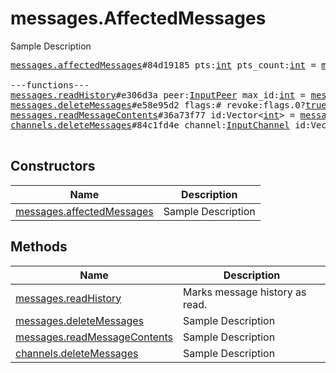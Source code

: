 # messages.AffectedMessages

Sample Description

<pre>
<a href="../constructor/messages.affectedMessages.md">messages.affectedMessages</a>#84d19185 pts:<a href="../type/int.md">int</a> pts_count:<a href="../type/int.md">int</a> = <a href="../type/messages.AffectedMessages.md">messages.AffectedMessages</a>;

---functions---
<a href="../method/messages.readHistory.md">messages.readHistory</a>#e306d3a peer:<a href="../type/InputPeer.md">InputPeer</a> max_id:<a href="../type/int.md">int</a> = <a href="../type/messages.AffectedMessages.md">messages.AffectedMessages</a>;
<a href="../method/messages.deleteMessages.md">messages.deleteMessages</a>#e58e95d2 flags:# revoke:flags.0?<a href="../type/true.md">true</a> id:Vector&lt;<a href="../type/int.md">int</a>&gt; = <a href="../type/messages.AffectedMessages.md">messages.AffectedMessages</a>;
<a href="../method/messages.readMessageContents.md">messages.readMessageContents</a>#36a73f77 id:Vector&lt;<a href="../type/int.md">int</a>&gt; = <a href="../type/messages.AffectedMessages.md">messages.AffectedMessages</a>;
<a href="../method/channels.deleteMessages.md">channels.deleteMessages</a>#84c1fd4e channel:<a href="../type/InputChannel.md">InputChannel</a> id:Vector&lt;<a href="../type/int.md">int</a>&gt; = <a href="../type/messages.AffectedMessages.md">messages.AffectedMessages</a>;

</pre>

## Constructors

| Name | Description |
|------|-------------|
| [messages.affectedMessages](../constructor/messages.affectedMessages.md) | Sample Description |

## Methods

| Name | Description |
|------|-------------|
| [messages.readHistory](../method/messages.readHistory.md) | Marks message history as read. |
| [messages.deleteMessages](../method/messages.deleteMessages.md) | Sample Description |
| [messages.readMessageContents](../method/messages.readMessageContents.md) | Sample Description |
| [channels.deleteMessages](../method/channels.deleteMessages.md) | Sample Description |
